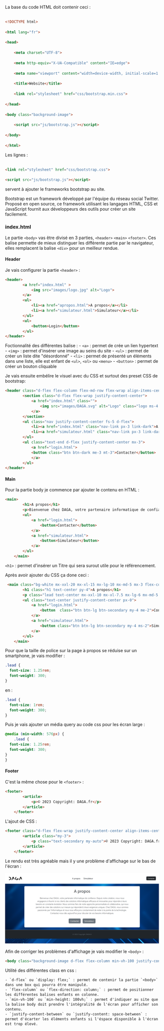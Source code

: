 La base du code HTML doit contenir ceci :

``` html

<!DOCTYPE html>

<html lang="fr">

<head>

    <meta charset="UTF-8">

    <meta http-equiv="X-UA-Compatible" content="IE=edge">

    <meta name="viewport" content="width=device-width, initial-scale=1.0">

    <title>Website</title>

    <link rel="stylesheet" href="css/bootstrap.min.css">

</head>

<body class="background-image">

    <script src="js/bootstrap.js"></script>

</body>

</html>

```

Les lignes :

```html

<link rel="stylesheet" href="css/bootstrap.css">

<script src="js/bootstrap.js"></script>

```

servent à ajouter le frameworks bootstrap au site.

Bootstrap est un framework développé par l'équipe du réseau social Twitter. Proposé en open source, ce framework utilisant les langages HTML, CSS et JavaScript fournit aux développeurs des outils pour créer un site facilement.

### index.html

Le partie `<body>` vas être divisé en 3 parties, `<header>` `<main>` `<footer>`. Ces balise permette de mieux distinguer les différente partie par le navigateur, elles remplacent la balise `<div>` pour un meilleur rendue.

#### Header

Je vais configurer la partie `<header>` :
``` html
<header>
        <a href="index.html" >
            <img src="images/logo.jpg" alt="Logo">
        </a>
        <ul>
            <li><a href="apropos.html">A propos</a></li>
            <li><a href="simulateur.html">Simulateur</a></li>
        </ul>
        <ul>
            <button>Login</button>
        </ul>
</header>
```

Foctionnalité des différentes balise :
	- `<a>` : permet de crée un lien hypertext 
	- `<img>` : permet d'insérer une image au seins du site
	- `<ul>` : permet de créer un liste dite "désordonné"
	- `<li>` : permet de présenté un éléments dans une liste, elle est enfant de `<ul>`, `<ol>` ou `<menu>`
	- `<button>` : permet de créer un bouton cliquable

Je vais ensuite embélire le visuel avec du CSS et surtout des preset CSS de bootstrap:
``` html
<header class="d-flex flex-column flex-md-row flex-wrap align-items-center justify-content-md-between py-3 mb-4 border-bottom bg-white">
        <section class="d-flex flex-wrap justify-content-center">
            <a href="index.html" class="">
                <img src="images/DAGA.svg" alt="Logo" class="logo ms-4 img-fluid">
            </a>
        </section>
        <ul class="nav justify-content-center fs-5 d-flex">
            <li><a href="index.html" class="nav-link px-3 link-dark">A propos</a></li>
            <li><a href="simulateur.html" class="nav-link px-3 link-dark">Simulateur</a></li>
        </ul>
        <ul class="text-end d-flex justify-content-center mx-3">
            <a href="login.html">
            <button class="btn btn-dark me-3 mt-3">Contacter</button>
            </a>
        </ul> 
</header>
```

#### Main

Pour la partie body je commence par ajouter le contenu en HTML :
``` html
<main>
        <h1>A propos</h1>
        <p>Bienvenue chez DAGA, votre partenaire informatique de confiance...</p>
        <ul>
            <a href="login.html">
                <button>Contacter</button>
            </a>
            <a href="simulateur.html">
                <button>Simulateur</button>
            </a>
        </ul>
    </main>
```

`<h1>` : permet d'insérer un Titre qui sera surout utile pour le référencement.

Après avoir ajouter du CSS ça done ceci :
``` html
 <main class="bg-white mx-xxl-20 mx-xl-15 mx-lg-10 mx-md-5 mx-3 flex-column d-flex flex-wrap border-radius">
        <h1 class="h1 text-center py-4">A propos</h1>
        <p class="lead text-center mx-xxl-10 mx-xl-7.5 mx-lg-6 mx-md-5 mx-4 px-0">Bienvenue chez DAGA, votre partenaire informatique de confiance....</p>
        <ul class="text-center justify-content-center px-0">
            <a href="login.html">
                <button  class="btn btn-lg btn-secondary my-4 me-2">Contacter</button>
            </a>
            <a href="simulateur.html">
                <button class="btn btn-lg btn-secondary my-4 ms-2">Simulateur</button>
            </a>
        </ul>
    </main>
```

Pour que la taille de police sur la page à propos se réduise sur un smartphone, je vais modifier :
``` css
.lead {
  font-size: 1.25rem;
  font-weight: 300;
}
```
en :
``` css
.lead {
  font-size: 1rem;
  font-weight: 300;
}
```

Puis je vais ajouter un média query au code css pour les écran large :
``` css
@media (min-width: 576px) {
	.lead {
  font-size: 1.25rem;
  font-weight: 300;
}
}
```

#### Footer

C'est la même chose pour le `<footer>` :

``` html
<footer>
        <article>
            <p>© 2023 Copyright: DAGA.fr</p>
        </article>
    </footer>
```

L'ajout de CSS :

``` html
<footer class="d-flex flex-wrap justify-content-center align-items-center py-3 mt-4 border-top bg-dark">
        <article class="my-3">
            <p class="text-secondary my-auto">© 2023 Copyright: DAGA.fr</p>
        </article>
    </footer>
```

Le rendu est très agréable mais il y une problème d'affichage sur le bas de l'écran :

![Alt text](/images/probleme_affichage.png)

Afin de corriger les problèmes d'affichage je vais modifier le `<body>` :
``` html
<body class="background-image d-flex flex-column min-vh-100 justify-content-between">
```

Utilité des différentes class en css :

	- `d-flex` ou `display: flex;` : permet de contenir la partie `<body>` dans une box qui pourra être manipulé.
	- `flex-column` ou `flex-direction: column;` : permet de positionner les différentes balises enfants en colonne.
	- `min-vh-100` ou `min-height: 100vh;` : permet d'indiquer au site que la balise body doit prendre l'intégralité de l'écran pour afficher son contenu.
	- `justify-content-between` ou `justify-content: space-between` : permet d'écarter les éléments enfants si l'éspace disponible à l'écran est trop élevé.

